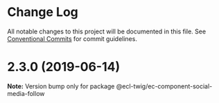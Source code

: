# Change Log

All notable changes to this project will be documented in this file.
See [Conventional Commits](https://conventionalcommits.org) for commit guidelines.

# 2.3.0 (2019-06-14)

**Note:** Version bump only for package @ecl-twig/ec-component-social-media-follow

